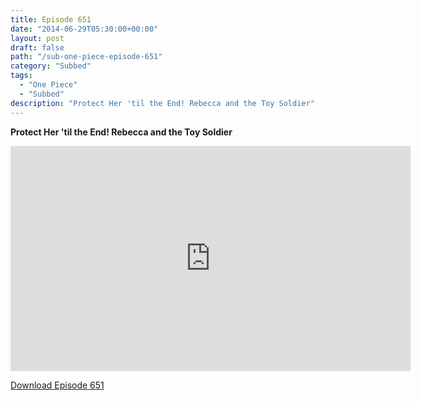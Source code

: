 ```yaml
---
title: Episode 651
date: "2014-06-29T05:30:00+00:00"
layout: post
draft: false
path: "/sub-one-piece-episode-651"
category: "Subbed"
tags:
  - "One Piece"
  - "Subbed"
description: "Protect Her 'til the End! Rebecca and the Toy Soldier"
---
```


**Protect Her 'til the End! Rebecca and the Toy Soldier**

<iframe width="640" height="360" src="https://www.rapidvideo.com/e/G6FRPG59G0" frameborder="0" marginwidth=0 marginheight=0 scrolling=no allowfullscreen></iframe>

<a href="http://ouo.io/qs/eCodkFEQ?s=https://rapidvid.to/d/https://www.rapidvideo.com/e/G6FRPG59G0">Download Episode 651</a>
